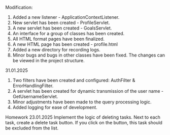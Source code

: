 Modification:

1. Added a new listener - ApplicationContextListener.
2. New servlet has been created - ProfileServlet.
3. A new servlet has been created - GoalsServlet.
4. An interface for a group of classes has been created.
5. All HTML format pages have been finalized.
6. A new HTML page has been created - profile.html
7. Added a new directory for recording logs.
8. Minor bugs and bugs in other classes have been fixed. The changes can be viewed in the project structure.

31.01.2025

1. Two filters have been created and configured: AuthFilter & ErrorHandlingFilter.
2. A servlet has been created for dynamic transmission of the user name - GetUsernameServlet.
3. Minor adjustments have been made to the query processing logic.
4. Added logging for ease of development.

Homework 23.01.2025
Implement the logic of deleting tasks. Next to each task, create a delete task button.
If you click on the button, this task should be excluded from the list.
